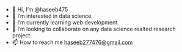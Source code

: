 - 👋 Hi, I’m @haseeb475
- 👀 I’m interested in data science.
- 🌱 I’m currently learning web development.
- 💞️ I’m looking to collaborate on any data science realted research project.
- 📫 How to reach me haseeb277476@gmail.com
<!---
haseeb475/haseeb475 is a ✨ special ✨ repository because its `README.md` (this file) appears on your GitHub profile.
You can click the Preview link to take a look at your changes.
--->
